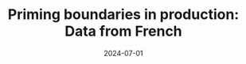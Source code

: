---
title: "Priming boundaries in production: Data from French "
collection: publications
permalink: /publication/2024-07-01-bevivino-sp-2024
date: 2024-07-01
venue: 'Proceedings of the 12th International Conference on Speech Prosody'
paperurl: 'https://doi.org/10.21437/SpeechProsody.2024-203'
citation: '<strong>Bevivino, D.</strong>, Huygevelde, M., Hemforth, B., &amp; Turco, G. (2024). Priming boundaries in production: Data from French. <em>Proceedings of the 12th International Conference on Speech Prosody</em>, 1005&ndash;1009. https://doi.org/10.21437/SpeechProsody.2024-203'
category: conferences
paper2url: 'https://dbevivino.github.io/files/bevivino24_SP_dissertationversion.pdf'
---